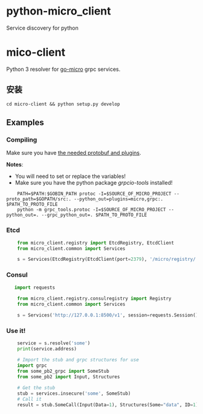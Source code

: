 # python-micro_client
Service discovery for python



# mico-client
Python 3 resolver for [go-micro](https://github.com/micro/go-micro) grpc
services.

## 安装


```shell script
cd micro-client && python setup.py develop
```

## Examples

### Compiling
Make sure you have [the needed protobuf and plugins](https://github.com/micro/go-micro#install-protobuf).

**Notes**:
* You will need to set or replace the variables!
* Make sure you have the python package *grpcio-tools* installed!


```shell
    PATH=$PATH:$GOBIN_PATH protoc -I=$SOURCE_OF_MICRO_PROJECT --proto_path=$GOPATH/src:. --python_out=plugins=micro,grpc:. $PATH_TO_PROTO_FILE
    python -m grpc_tools.protoc -I=$SOURCE_OF_MICRO_PROJECT --python_out=. --grpc_python_out=. $PATH_TO_PROTO_FILE
```

### Etcd
```python
    from micro_client.registry import EtcdRegistry, EtcdClient
    from micro_client.common import Services

    s = Services(EtcdRegistry(EtcdClient(port=2379), '/micro/registry/'))
```

### Consul
```python
   import requests
   
    from micro_client.registry.consulregistry import Registry
    from micro_client.common import Services

    s = Services('http://127.0.0.1:8500/v1', session=requests.Session()))
```

### Use it!
```python
    service = s.resolve('some')
    print(service.address)

    # Import the stub and grpc structures for use
    import grpc
    from some_pb2_grpc import SomeStub
    from some_pb2 import Input, Structures
    
    # Get the stub
    stub = services.insecure('some', SomeStub)
    # Call it
    result = stub.SomeCall(Input(Data=1), Structures(Some="data", ID=1))
```
